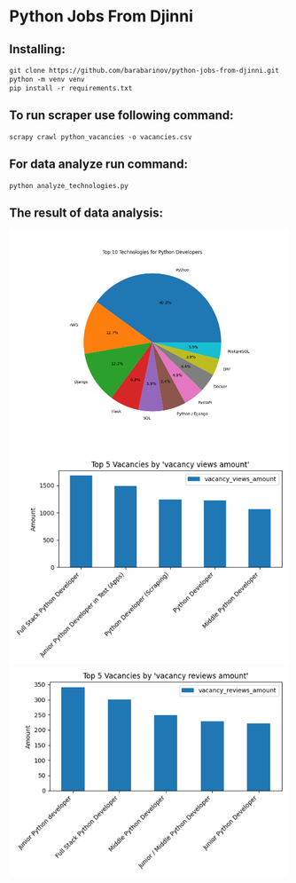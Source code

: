 # Python Jobs From Djinni

## Installing:
```shell
git clone https://github.com/barabarinov/python-jobs-from-djinni.git
python -m venv venv
pip install -r requirements.txt
```
## To run scraper use following command:
```shell
scrapy crawl python_vacancies -o vacancies.csv
```
## For data analyze run command:
```shell
python analyze_technologies.py
```
## The result of data analysis:
<p align="center">
  <img src="https://github.com/barabarinov/python-jobs-from-djinni/blob/develop/img/Figure_1.png?raw=true" alt="Graph 1"/>
  <img src="https://github.com/barabarinov/python-jobs-from-djinni/blob/develop/img/Figure_2.png?raw=true" alt="Graph 2"/>
  <img src="https://github.com/barabarinov/python-jobs-from-djinni/blob/develop/img/Figure_3.png?raw=true" alt="Graph 3"/>
</p>
